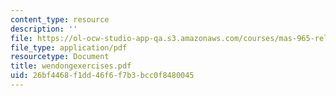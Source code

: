 ```yaml
---
content_type: resource
description: ''
file: https://ol-ocw-studio-app-qa.s3.amazonaws.com/courses/mas-965-relational-machines-spring-2005/26bf4468f1dd46f6f7b3bcc0f8480045_wendongexercises.pdf
file_type: application/pdf
resourcetype: Document
title: wendongexercises.pdf
uid: 26bf4468-f1dd-46f6-f7b3-bcc0f8480045
---
```


